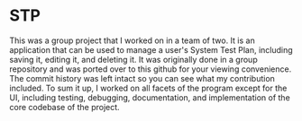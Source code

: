 # STP
This was a group project that I worked on in a team of two. It is an application that can be used to manage a user's System Test Plan, including saving it, editing it, and deleting it.
It was originally done in a group repository and was ported over to this github for your viewing convenience. The commit history was left intact so you can see what my contribution included.
To sum it up, I worked on all facets of the program except for the UI, including testing, debugging, documentation, and implementation of the core codebase of the project. 
